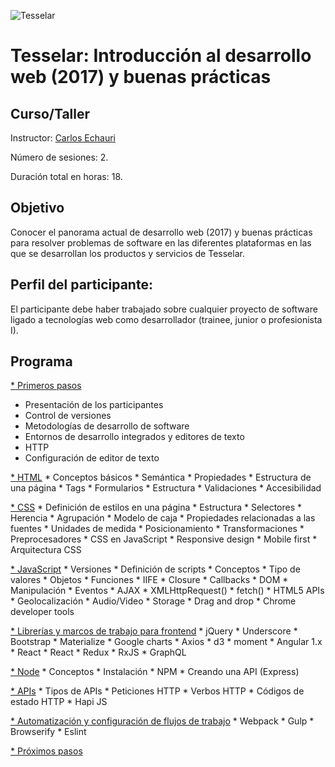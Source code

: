 ![Tesselar](https://avatars1.githubusercontent.com/u/17596464?s=200&v=4)

# Tesselar: Introducción al desarrollo web (2017) y buenas prácticas
## Curso/Taller

Instructor: [Carlos Echauri](http://dev.charliechauri.com)

Número de sesiones: 2.

Duración total en horas: 18.

## Objetivo
Conocer el panorama actual de desarrollo web (2017) y buenas prácticas para resolver problemas de software en las diferentes plataformas en las que se desarrollan los productos y servicios de Tesselar.

## Perfil del participante:
El participante debe haber trabajado sobre cualquier proyecto de software ligado a tecnologías web como desarrollador (trainee, junior o profesionista I).

## Programa

[* Primeros pasos](./contents/first-steps/first-steps.md)
   * Presentación de los participantes
   * Control de versiones
   * Metodologías de desarrollo de software
   * Entornos de desarrollo integrados y editores de texto
   * HTTP
   * Configuración de editor de texto

[* HTML](./contents/html/html.md)
    * Conceptos básicos
        * Semántica
        * Propiedades
    * Estructura de una página
    * Tags
    * Formularios
        * Estructura
        * Validaciones
    * Accesibilidad

[* CSS](./contents/css/css.md)
    * Definición de estilos en una página
    * Estructura
        * Selectores
        * Herencia
        * Agrupación
    * Modelo de caja
    * Propiedades relacionadas a las fuentes
    * Unidades de medida
    * Posicionamiento
    * Transformaciones
    * Preprocesadores
    * CSS en JavaScript
    * Responsive design
    * Mobile first
    * Arquitectura CSS

[* JavaScript](./contents/javascript/javascript.md)
    * Versiones
    * Definición de scripts
    * Conceptos
        * Tipo de valores
        * Objetos
        * Funciones
        * IIFE
        * Closure
        * Callbacks
    * DOM
        * Manipulación
        * Eventos
    * AJAX
        * XMLHttpRequest()
        * fetch()
    * HTML5 APIs
        * Geolocalización
        * Audio/Video
        * Storage
        * Drag and drop
    * Chrome developer tools

[* Librerías y marcos de trabajo para frontend](./contents/frontend-libraries-frameworks/frontend-libraries-frameworks.md)
    * jQuery
    * Underscore
    * Bootstrap
    * Materialize
    * Google charts
    * Axios
    * d3
    * moment
    * Angular 1.x
    * React
        * React
        * Redux
        * RxJS
        * GraphQL

[* Node](./contents/node/node.md)
    * Conceptos
    * Instalación
    * NPM
    * Creando una API (Express)

[* APIs](./contents/apis/apis.md)
    * Tipos de APIs
    * Peticiones HTTP
    * Verbos HTTP
    * Códigos de estado HTTP
    * Hapi JS

[* Automatización y configuración de flujos de trabajo](./contents/workflow-automation-configuration/workflow-automation-configuration.md)
    * Webpack
    * Gulp
    * Browserify
    * Eslint

[* Próximos pasos](./contents/next-steps/next-steps.md)